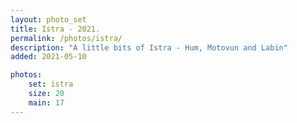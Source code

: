 ```yaml
---
layout: photo_set
title: Istra - 2021.
permalink: /photos/istra/
description: "A little bits of Istra - Hum, Motovun and Labin"
added: 2021-05-10

photos:
    set: istra
    size: 20
    main: 17
---
```

